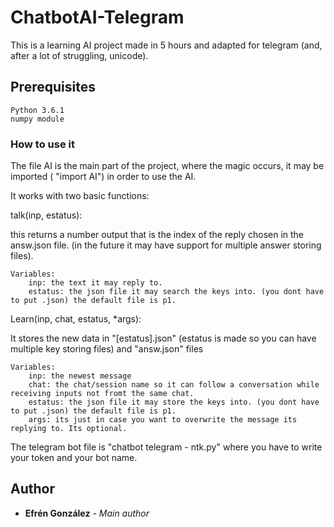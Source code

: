 # ChatbotAI-Telegram

This is a learning AI project made in 5 hours and adapted for telegram (and, after a lot of struggling, unicode).


## Prerequisites

	Python 3.6.1
	numpy module
	 
	
### How to use it

The file AI is the main part of the project, where the magic occurs, it may be imported ( "import AI") in order to use the AI.

It works with two basic functions:

talk(inp, estatus):

this returns a number output that is the index of the reply chosen in the answ.json file.
(in the future it may have support for multiple answer storing files).
	
	Variables:
		inp: the text it may reply to.
		estatus: the json file it may search the keys into. (you dont have to put .json) the default file is p1.

Learn(inp, chat, estatus, *args):

It stores the new data in "[estatus].json" (estatus is made so you can have multiple key storing files) and "answ.json" files 
	
	Variables:
		inp: the newest message
		chat: the chat/session name so it can follow a conversation while receiving inputs not fromt the same chat.
		estatus: the json file it may store the keys into. (you dont have to put .json) the default file is p1.
		args: its just in case you want to overwrite the message its replying to. Its optional.
	
The telegram bot file is "chatbot telegram - ntk.py" where you have to write your token and your bot name.

## Author
* **Efrén González** - *Main author*
